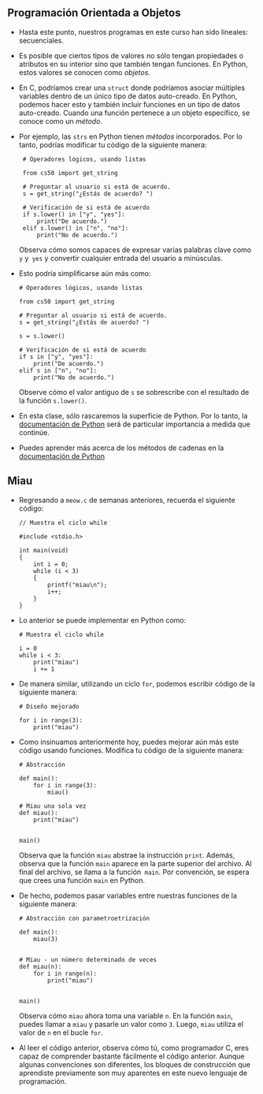 Programación Orientada a Objetos
---------------------------------

*  Hasta este punto, nuestros programas en este curso han sido lineales: secuenciales.
*  Es posible que ciertos tipos de valores no sólo tengan propiedades o atributos en su interior sino que también tengan funciones. En Python, estos valores se conocen como _objetos_.
*  En C, podríamos crear una `struct` donde podríamos asociar múltiples variables dentro de un único tipo de datos auto-creado. En Python, podemos hacer esto y también incluir funciones en un tipo de datos auto-creado. Cuando una función pertenece a un objeto específico, se conoce como un _método_.
*  Por ejemplo, las `strs` en Python tienen _métodos_ incorporados. Por lo tanto, podrías modificar tu código de la siguiente manera:
    
        # Operadores lógicos, usando listas
        
        from cs50 import get_string
        
        # Preguntar al usuario si está de acuerdo.
        s = get_string("¿Estás de acuerdo? ")
        
        # Verificación de si está de acuerdo
        if s.lower() in ["y", "yes"]:
            print("De acuerdo.")
        elif s.lower() in ["n", "no"]:
            print("No de acuerdo.")
        
    
    Observa cómo somos capaces de expresar varias palabras clave como `y` y` yes` y convertir cualquier entrada del usuario a minúsculas.
    
*   Esto podría simplificarse aún más como:
    
        # Operadores lógicos, usando listas
        
        from cs50 import get_string
        
        # Preguntar al usuario si está de acuerdo.
        s = get_string("¿Estás de acuerdo? ")
        
        s = s.lower()
        
        # Verificación de si está de acuerdo
        if s in ["y", "yes"]:
            print("De acuerdo.")
        elif s in ["n", "no"]:
            print("No de acuerdo.")
        
    
    Observe cómo el valor antiguo de `s` se sobrescribe con el resultado de la función `s.lower()`.
    
*   En esta clase, sólo rascaremos la superficie de Python. Por lo tanto, la [documentación de Python](https://docs.python.org) será de particular importancia a medida que continúe.
*   Puedes aprender más acerca de los métodos de cadenas en la [documentación de Python](https://docs.python.org/3/library/stdtypes.html#string-methods)

Miau
----

*   Regresando a `meow.c` de semanas anteriores, recuerda el siguiente código:
    
        // Muestra el ciclo while
        
        #include <stdio.h>
        
        int main(void)
        {
            int i = 0;
            while (i < 3)
            {
                printf("miau\n");
                i++;
            }
        }
        
    
*   Lo anterior se puede implementar en Python como:
    
        # Muestra el ciclo while
        
        i = 0
        while i < 3:
            print("miau")
            i += 1
        
    
*   De manera similar, utilizando un ciclo `for`, podemos escribir código de la siguiente manera:
    
        # Diseño mejorado
        
        for i in range(3):
            print("miau")
        
    
*   Como insinuamos anteriormente hoy, puedes mejorar aún más este código usando funciones. Modifica tu código de la siguiente manera:
    
        # Abstracción
        
        def main():
            for i in range(3):
                miau()
        
        # Miau una sola vez
        def miau():
            print("miau")
        
        
        main()
        
    
    Observa que la función `miau` abstrae la instrucción `print`. Además, observa que la función `main` aparece en la parte superior del archivo. Al final del archivo, se llama a la función` main`. Por convención, se espera que crees una función `main` en Python.
    
*   De hecho, podemos pasar variables entre nuestras funciones de la siguiente manera:
    
        # Abstracción con parametroetrización
        
        def main():
            miau(3)
        
        
        # Miau - un número determinado de veces
        def miau(n):
            for i in range(n):
                print("miau")
        
        
        main()
        
    
    Observa cómo `miau` ahora toma una variable `n`. En la función `main`, puedes llamar a `miau` y pasarle un valor como `3`. Luego, `miau` utiliza el valor de `n` en el bucle `for`.
    
*   Al leer el código anterior, observa cómo tú, como programador C, eres capaz de comprender bastante fácilmente el código anterior. Aunque algunas convenciones son diferentes, los bloques de construcción que aprendiste previamente son muy aparentes en este nuevo lenguaje de programación.